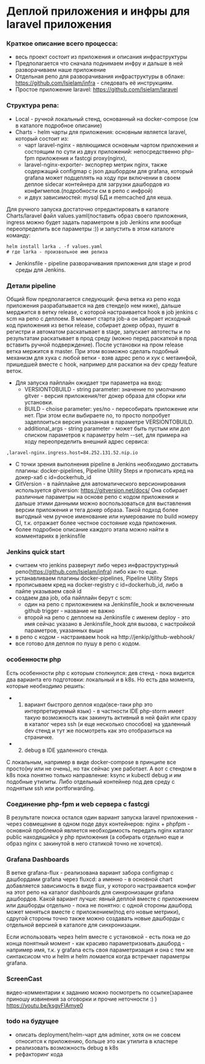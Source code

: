 # Деплой приложения и инфры для laravel приложения

### Краткое описание всего процесса:
 - весь проект состоит из приложения и описания инфраструктуры
 - Предполагается что сначала поднимаем инфру и дальше в ней разворачиваем наше приложение
 - Отдельная репо для разворачивания инфраструктуры в облаке: https://github.com/IsieIam/infra - следовать её инструкциям.
 - Простое приложение laravel: https://github.com/IsieIam/laravel

### Структура репа:
- Local - ручной локальный стенд, основанный на docker-compose (см в каталоге подробное описание)
- Charts - helm чарты для приложения: основным является laravel, который состоит из:
  - чарт laravel-nginx - являющимся основным чартом приложения и состоящим по сути из двух приложений: непосредственно php-fpm приложения и fastcgi proxy(nginx), 
  - laravel-nginx-exporter- экспортер метрик nginx, также содержащий configmap с json дашбордом для grafana, который grafana может подцеплять на ходу при включении в своем деплое sidecar контейнера для загрузки дашбордов из конфигмепов.(подробности см в репо с инфрой)
  - и двух зависимостей: mysql БД и memcached для кеша.

Для ручного запуска достаточно отредактировать в каталоге Charts/laravel файл values.yaml(поставить образ своего приложения, ingress можно будет задать параметром в job Jenkins или вообще переопределить все параметры :)) и запустить в этом каталоге команду:

```
helm install larka . -f values.yaml
# где larka - произвольное имя релиза
```

- Jenkinsfile - pipeline разворачивания приложения для stage и prod среды для Jenkins.

### Детали pipeline
Общий flow предполагается следующий: фича ветка из репо кода приложения разрабатывается на дев стенде(о нем ниже), дальше мерджится в ветку release, c которой настраивается hook в job jenkins с scm на репо с деплоем.
В момент старта job-а он забирает исходный код приложения из ветки release, собирает докер образ, пушит в регистри и автоматом раскатывает в stage, запускает автотесты и по результатам раскатывает в прод среду (можно перед раскаткой в прод вставить ручной подверждение).
После установки на пром release ветка мержится в master.
При этом возможно сделать подобный механизм для хука с любой ветки - взяв адрес репо и хук с метаинфой, пришедшей вместе с hook, например для раскатки на dev среду feature веток.

- Для запуска пайплайн ожидает три параметра на вход:
  - VERSIONTOBUILD - string parameter: значение по умолчанию gitver - версия приложения/тег докер образа для сборки или установки.
  - BUILD - choise parameter: yes/no - пересобирать приложение или нет. При этом если выбираете no, то просто попробует задеплоиться версия указанная в параметре VERSIONTOBUILD.
  - additional_args - string parameter - может быть пустым или доп списком параметров к параметру helm --set, для примера на ходу переопределить внешний адрес сервиса: 

```
,laravel-nginx.ingress.host=84.252.131.52.nip.io
```

- С точки зрения выполнения pipeline в Jenkins необходимо доставить плагины: docker-pipelines, Pipeline Utility Steps и прописать кред на докер-хаб c id=dockerhub_id
- GitVersion - в пайплайне для автоматического версионирования используется gitversion: https://gitversion.net/docs/ Она собирает различные параметры на основе репо с кодом приложения и дальше этими данными можно воспользоваться для выставления версии приложения и тега докер образа. 
Такой подход более выгодный чем ручное именование или нумерование по build номеру CI, т.к. отражает более честное состояние кода приложения.
- более подробное описание каждого этапа можно найти в комментариях в jenkinsfile

### Jenkins quick start

- считаем что jenkins развернут либо через инфраструктурный репо(https://github.com/IsieIam/infra) либо как-то еще.
- устанавливаем плагины docker-pipelines, Pipeline Utility Steps
- прописываем кред на docker-registry c id=dockerhub_id, либо в пайпе указываем свой id
- создаем два job, оба пайплайн берут с scm:
  - один на репо с приложением на Jenkinsfile_hook и включенным github trigger - название не важно
  - второй на репо с деплоем на Jenkinsfile c именем deploy - это имя сейчас указано в Jenkinsfile_hook для вызова, с настройкой параметров, указанных выше
- в репо с кодом - настраиваем hook на http://jenkip/github-webhook/
- все готово для деплоя по пушу в репо с кодом.

### особенности php
Есть особенности php с которым столкнулся: дев стенд - пока видится два варианта его подготовки: локальный и в k8s.
Но есть два момента, которые необходимо решить: 
- 1. вариант быстрого деплоя кода(все-таки php это интерпретируемый язык) - в частности IDE php-storm имеет такую возможность как закинуть активный в ней файл или сразу в каталог через ssh (и еще несколько способов) на удаленный dev стенд и тут же посмотреть как это отобразиться на страничке.
- 2. debug в IDE удаленного стенда.

С локальным, например в виде docker-compose в принципе все просто(ну или не очень), но так сейчас уже работает. А вот с стендом в k8s пока понятно только направление: ksync и kubectl debug и им подобные утилиты. Либо отдельный контейнер под дев среду с поднятым ssh или portforwarding.

### Соединение php-fpm и web сервера с fastcgi
В результате поиска остался один вариант запуска laravel приложения - через совмещение в одном поде двух контейнеров: nginx + phpfpm - основной проблемой является необходимость передать nginx каталог public находящийся у php приложения (а собирать отдельно еще и образ nginx с закинутой в него статикой точно не хочется).

### Grafana Dashboards
В ветке grafana-flux - реализована вариант забора configmap с дашбордами grafana через fluxcd: а именно - в основной chart добавляется зависимость в виде flux, у которого настраивается конфиг на этот репо на каталог dashboards для синхронизации grafana дашбордов. 
Какой вариант лучше: явный деплой вместе с приложением или дашборды отдельно - пока не понятно: с одной стороны дашборд может меняться вместе с приложением(под его новые метрики), сдругой стороны точно также можно создавать новые дашборды с отдельной версией в каталоге для синхронизации.

Если использовать через helm вместе с установкой - есть пока не до конца понятный момент - как красиво параметризовать дашборд - например имя, т.к. у grafana есть своя параметризация и она с тем же синтаксисом что и helm и helm ломается когда встречает параметры grafana.

### ScreenCast
видео-комментарии к заданию  можно посмотреть по ссылке(заранее приношу извинения за оговорки и прочие неточности :) ) https://youtu.be/ksgvFIAmye0

### todo на будущее
- описать deployment/helm-чарт для adminer, хотя он не совсем относится к приложению, больше это как утилита в кластере
- реализовать возможность debug в k8s
- рефакторинг кода
